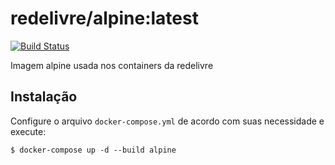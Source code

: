 # redelivre/alpine:latest

[![Build Status](https://travis-ci.org/lunhg/alpine.svg?branch=master)](https://travis-ci.org/lunhg/alpine)

Imagem alpine usada nos containers da redelivre

## Instalação

Configure o arquivo `docker-compose.yml` de acordo com suas necessidade e execute:

```
$ docker-compose up -d --build alpine
```
